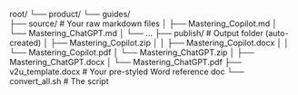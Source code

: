 root/
└── product/
    └── guides/    
        ├── source/                     # Your raw markdown files
        │   ├── Mastering_Copilot.md
        │   └── Mastering_ChatGPT.md
        │        └── ...
        ├── publish/                    # Output folder (auto-created)
        │   ├── Mastering_Copilot.zip
        │   │   ├── Mastering_Copilot.docx
        │   │   └── Mastering_Copilot.pdf
        │   └── Mastering_ChatGPT.zip
        │       ├── Mastering_ChatGPT.docx
        │       └── Mastering_ChatGPT.pdf
        ├── v2u_template.docx           # Your pre-styled Word reference doc
        └── convert_all.sh              # The script
